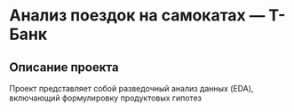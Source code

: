 # Анализ поездок на самокатах — Т-Банк

## Описание проекта
Проект представляет собой разведочный анализ данных (EDA), включающий формулировку продуктовых гипотез
